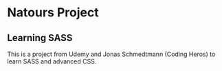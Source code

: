 # Natours Project

## Learning SASS

This is a project from Udemy and Jonas Schmedtmann (Coding Heros) to learn SASS and advanced CSS.